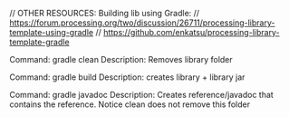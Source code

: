 
// OTHER RESOURCES: Building lib using Gradle:
// https://forum.processing.org/two/discussion/26711/processing-library-template-using-gradle
// https://github.com/enkatsu/processing-library-template-gradle

Command:     gradle clean
Description: Removes library folder

Command:     gradle build
Description: creates library + library jar

Command:     gradle javadoc
Description: Creates reference/javadoc that contains the reference. Notice clean does not remove this folder

